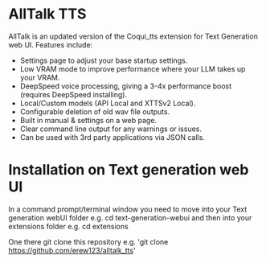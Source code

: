 # AllTalk TTS
AllTalk is an updated version of the Coqui_tts extension for Text Generation web UI. Features include:

- Settings page to adjust your base startup settings.
- Low VRAM mode to improve performance where your LLM takes up your VRAM.
- DeepSpeed voice processing, giving a 3-4x performance boost (requires DeepSpeed installing).
- Local/Custom models (API Local and XTTSv2 Local).
- Configurable deletion of old wav file outputs.
- Built in manual & settings on a web page.
- Clear command line output for any warnings or issues.
- Can be used with 3rd party applications via JSON calls.

# Installation on Text generation web UI
In a command prompt/terminal window you need to move into your Text generation webUI folder e.g. cd text-generation-webui
and then into your extensions folder e.g. cd extensions

One there git clone this repository e.g.
'git clone https://github.com/erew123/alltalk_tts'

